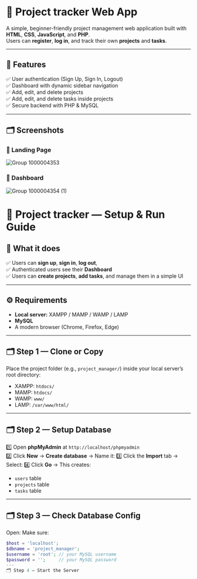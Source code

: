 # 🚀 Project tracker Web App

A simple, beginner-friendly project management web application built with **HTML**, **CSS**, **JavaScript**, and **PHP**.  
Users can **register**, **log in**,  and track their own **projects** and **tasks**.

---

## 🎯 **Features**

✅ User authentication (Sign Up, Sign In, Logout)   
✅ Dashboard with dynamic sidebar navigation  
✅ Add, edit, and delete projects  
✅ Add, edit, and delete tasks inside projects   
✅ Secure backend with PHP & MySQL

---

## 🗂️ **Screenshots**
### 📌 Landing Page
![Group 1000004353](https://github.com/user-attachments/assets/f3702b5b-4f14-480d-820e-6cca2175c2dc)

### 📌 Dashboard
![Group 1000004354 (1)](https://github.com/user-attachments/assets/b79e2afa-0aee-4daf-a7f1-0c6aa358bea7)


# 🚀 Project tracker — Setup & Run Guide

## 📌 What it does

✅ Users can **sign up**, **sign in**, **log out**,  
✅ Authenticated users see their **Dashboard**  
✅ Users can **create projects**, **add tasks**, and manage them in a simple UI

---

## ⚙️ Requirements

- **Local server:** XAMPP / MAMP / WAMP / LAMP  
- **MySQL**  
- A modern browser (Chrome, Firefox, Edge)

---

## 🗂️ Step 1 — Clone or Copy

Place the project folder (e.g., `project_manager/`) inside your local server’s root directory:

- XAMPP: `htdocs/`
- MAMP: `htdocs/`
- WAMP: `www/`
- LAMP: `/var/www/html/`

---

## 🗂️ Step 2 — Setup Database

1️⃣ Open **phpMyAdmin** at `http://localhost/phpmyadmin`  
2️⃣ Click **New** → **Create database** → Name it: 
3️⃣ Click the **Import** tab → Select:
4️⃣ Click **Go** → This creates:
- `users` table
- `projects` table
- `tasks` table

---
## 🗂️ Step 3 — Check Database Config
Open:
Make sure:
```php
$host = 'localhost';
$dbname = 'project_manager';
$username = 'root'; // your MySQL username
$password = '';     // your MySQL password
---
🗂️ Step 4 — Start the Server






